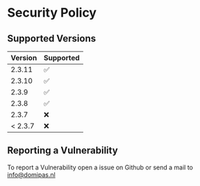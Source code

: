 # Security Policy

## Supported Versions

| Version | Supported          |
| ------- | ------------------ |
| 2.3.11  | :white_check_mark: |
| 2.3.10  | :white_check_mark: |
| 2.3.9   | :white_check_mark: |
| 2.3.8   | :white_check_mark: |
| 2.3.7   | :x:                |
| < 2.3.7 | :x:                |

## Reporting a Vulnerability

To report a Vulnerability open a issue on Github or send a mail to info@domipas.nl
